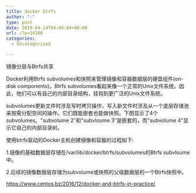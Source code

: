 ```yaml
---
title: docker btrfs
author: "-"
type: post
date: 2019-04-14T04:09:04+00:00
url: /?p=14168
categories:
  - Uncategorized

---
```

镜像分层与Btrfs共享
  
Docker利用Btrfs subvolumes和快照来管理镜像和容器数据层的硬盘组件(on-disk components)。Btrfs subvolumes看起来像一个正常的Unix文件系统。因此，他们可以有自己的内部目录结构，挂钩到更广泛的Unix文件系统。
  
subvolumes更新文件时涉及写时拷贝操作，写入新文件时涉及从一个底层存储池来按需分配空间的操作。它们既能嵌套也能做快照。下图显示了4个subvolumes。"subvolume 2″和"subvloume 3″是嵌套的，而"subvolume 4"显示它自己的内部目录树。
  
使用btrfs驱动的Docker主机创建镜像和容器的过程如下: 

1.镜像的基础数据层存储在/var/lib/docker/btrfs/subvolumes的Btrfs subvloume中。
  
2.后续的镜像数据层存储为subvolume或快照的父级数据层的一个Btrfs快照中。

https://www.centos.bz/2016/12/docker-and-btrfs-in-practice/